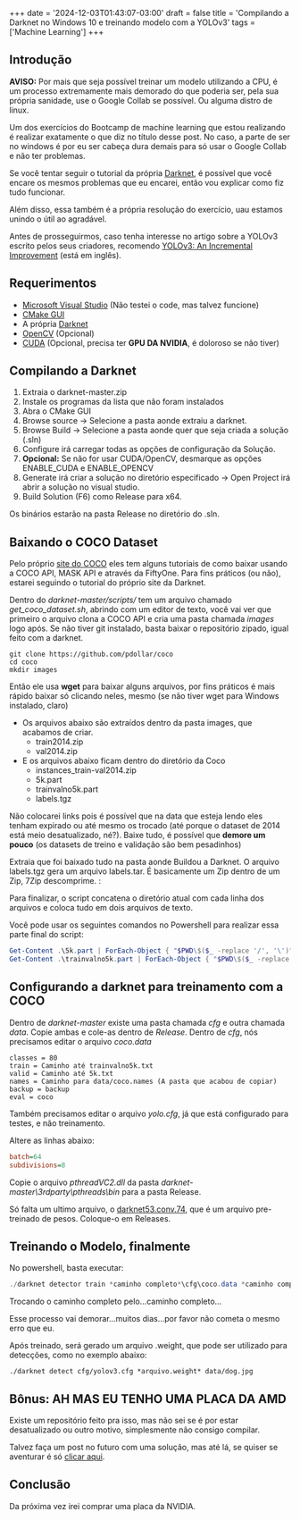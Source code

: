 +++
date = '2024-12-03T01:43:07-03:00'
draft = false
title = 'Compilando a Darknet no Windows 10 e treinando modelo com a YOLOv3'
tags = ['Machine Learning']
+++

## Introdução

**AVISO:** Por mais que seja possível treinar um modelo utilizando a CPU, é um processo extremamente mais demorado do que poderia ser, pela sua própria sanidade, use o Google Collab se possível. Ou alguma distro de linux.

Um dos exercícios do Bootcamp de machine learning que estou realizando é realizar exatamente o que diz no título desse post. No caso, a parte de ser no windows é por eu ser cabeça dura demais para só usar o Google Collab e não ter problemas.

Se você tentar seguir o tutorial da própria [Darknet](https://pjreddie.com/darknet/yolo/), é possível que você encare os mesmos problemas que eu encarei, então vou explicar como fiz tudo funcionar.

Além disso, essa também é a própria resolução do exercício, uau estamos unindo o útil ao agradável.

Antes de prosseguirmos, caso tenha interesse no artigo sobre a YOLOv3 escrito pelos seus criadores, recomendo [YOLOv3: An Incremental Improvement](https://arxiv.org/abs/1804.02767) (está em inglês).

## Requerimentos

- [Microsoft Visual Studio](https://visualstudio.microsoft.com/thank-you-downloading-visual-studio/?sku=Community) (Não testei o code, mas talvez funcione)
- [CMake GUI](https://cmake.org/download/)
- A própria [Darknet](https://github.com/AlexeyAB/darknet/archive/master.zip)
- [OpenCV](https://sourceforge.net/projects/opencvlibrary/) (Opcional)
- [CUDA](https://developer.nvidia.com/cuda-downloads) (Opcional, precisa ter **GPU DA NVIDIA**, é doloroso se não tiver)

## Compilando a Darknet

1. Extraia o darknet-master.zip
2. Instale os programas da lista que não foram instalados
3. Abra o CMake GUI
4. Browse source -> Selecione a pasta aonde extraiu a darknet.
5. Browse Build ->  Selecione a pasta aonde quer que seja criada a solução (.sln)
6. Configure irá carregar todas as opções de configuração da Solução.
7. **Opcional:** Se não for usar CUDA/OpenCV, desmarque as opções ENABLE_CUDA e ENABLE_OPENCV
8. Generate irá criar a solução no diretório especificado -> Open Project irá abrir a solução no visual studio.
9. Build Solution (F6) como Release para x64.

Os binários estarão na pasta Release no diretório do .sln.

## Baixando o COCO Dataset

Pelo próprio [site do COCO](https://cocodataset.org/#download) eles tem alguns tutoriais de como baixar usando a COCO API, MASK API e através da FiftyOne. Para fins práticos (ou não), estarei seguindo o tutorial do próprio site da Darknet.

Dentro do *darknet-master/scripts/* tem um arquivo chamado *get_coco_dataset.sh*, abrindo com um editor de texto, você vai ver que primeiro o arquivo clona a COCO API e cria uma pasta chamada *images* logo após. Se não tiver git instalado, basta baixar o repositório zipado, igual feito com a darknet.

```shell
git clone https://github.com/pdollar/coco
cd coco
mkdir images
```

Então ele usa **wget** para baixar alguns arquivos, por fins práticos é mais rápido baixar só clicando neles, mesmo (se não tiver wget para Windows instalado, claro)

- Os arquivos abaixo são extraídos dentro da pasta images, que acabamos de criar.
  - train2014.zip
  - val2014.zip
- E os arquivos abaixo ficam dentro do diretório da Coco
  - instances_train-val2014.zip
  - 5k.part
  - trainvalno5k.part
  - labels.tgz

Não colocarei links pois é possível que na data que esteja lendo eles tenham expirado ou até mesmo os trocado (até porque o dataset de 2014 está meio desatualizado, né?). Baixe tudo, é possível que **demore um pouco** (os datasets de treino e validação são bem pesadinhos)

Extraia que foi baixado tudo na pasta aonde Buildou a Darknet. O arquivo labels.tgz gera um arquivo labels.tar. É basicamente um Zip dentro de um Zip, 7Zip descomprime. :

Para finalizar, o script concatena o diretório atual com cada linha dos arquivos e coloca tudo em dois arquivos de texto.

Você pode usar os seguintes comandos no Powershell para realizar essa parte final do script:

```Powershell
Get-Content .\5k.part | ForEach-Object { "$PWD\$($_ -replace '/', '\')" -replace '\\+', '\' } > 5k.txt
Get-Content .\trainvalno5k.part | ForEach-Object { "$PWD\$($_ -replace '/', '\')" -replace '\\+', '\' } > trainvalno5k.txt
```

## Configurando a darknet para treinamento com a COCO

Dentro de *darknet-master* existe uma pasta chamada *cfg* e outra chamada *data*. Copie ambas e cole-as dentro de *Release*. Dentro de *cfg*, nós precisamos editar o arquivo *coco.data*

```text
classes = 80
train = Caminho até trainvalno5k.txt
valid = Caminho até 5k.txt
names = Caminho para data/coco.names (A pasta que acabou de copiar)
backup = backup
eval = coco
```

Também precisamos editar o arquivo *yolo.cfg*, já que está configurado para testes, e não treinamento.

Altere as linhas abaixo:

```cfg
batch=64
subdivisions=8
```

Copie o arquivo *pthreadVC2.dll* da pasta *darknet-master\3rdparty\pthreads\bin* para a pasta Release.

Só falta um ultimo arquivo, o [darknet53.conv.74](https://pjreddie.com/media/files/darknet53.conv.74), que é um arquivo pre-treinado de pesos. Coloque-o em Releases.

## Treinando o Modelo, finalmente

No powershell, basta executar:

```Powershell
./darknet detector train *caminho completo*\cfg\coco.data *caminho completo*\cfg\yolov3.cfg darknet53.conv.74
```

Trocando o caminho completo pelo...caminho completo...

Esse processo vai demorar...muitos dias...por favor não cometa o mesmo erro que eu.

Após treinado, será gerado um arquivo .weight, que pode ser utilizado para detecções, como no exemplo abaixo:

```shell
./darknet detect cfg/yolov3.cfg *arquivo.weight* data/dog.jpg
```

## Bônus: AH MAS EU TENHO UMA PLACA DA AMD

Existe um repositório feito pra isso, mas não sei se é por estar desatualizado ou outro motivo, simplesmente não consigo compilar.

Talvez faça um post no futuro com uma solução, mas até lá, se quiser se aventurar é só [clicar aqui](https://github.com/sowson/darknet?tab=readme-ov-file).

## Conclusão

Da próxima vez irei comprar uma placa da NVIDIA.

